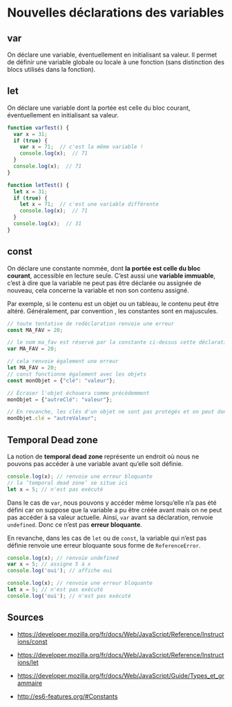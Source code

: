 # Nouvelles déclarations des variables

## var
On déclare une variable, éventuellement en initialisant sa valeur. Il permet de définir une variable globale ou locale à une fonction (sans distinction des blocs utilisés dans la fonction).


## let
On déclare une variable dont la portée est celle du bloc courant, éventuellement en initialisant sa valeur.

```javascript
function varTest() {
  var x = 31;
  if (true) {
    var x = 71;  // c'est la même variable !
    console.log(x);  // 71
  }
  console.log(x);  // 71
}

function letTest() {
  let x = 31;
  if (true) {
    let x = 71;  // c'est une variable différente
    console.log(x);  // 71
  }
  console.log(x);  // 31
}
```

## const
On déclare une constante nommée, dont **la portée est celle du bloc courant**, accessible en lecture seule. C’est aussi une **variable immuable**, c’est à dire que la variable ne peut pas être déclarée ou assignée de nouveau, cela concerne la variable et non son contenu assigné. 

Par exemple, si le contenu est un objet ou un tableau, le contenu peut être altéré. Généralement, par convention , les constantes sont en majuscules.

```javascript
// toute tentative de redéclaration renvoie une erreur
const MA_FAV = 20;

// le nom ma_fav est réservé par la constante ci-dessus cette déclaration échouera donc également
var MA_FAV = 20; 

// cela renvoie également une erreur 
let MA_FAV = 20;
// const fonctionne également avec les objets
const monObjet = {"clé": "valeur"};

// Écraser l'objet échouera comme précédemment
monObjet = {"autreClé": "valeur"};

// En revanche, les clés d'un objet ne sont pas protégés et on peut donc, de façon valide, avoir :
monObjet.clé = "autreValeur";
```

## Temporal Dead zone

La notion de **temporal dead zone** représente un endroit où nous ne pouvons pas accéder à une variable avant qu’elle soit définie.

```javascript
console.log(x); // renvoie une erreur bloquante
// la ‘temporal dead zone’ se situe ici
let x = 5; // n'est pas exécuté 
```

Dans le cas de `var`, nous pouvons y accéder même lorsqu’elle n’a pas été défini car on suppose que la variable a pu être créée avant mais on ne peut pas accéder à sa valeur actuelle. Ainsi, `var` avant sa déclaration, renvoie `undefined`. Donc ce n’est pas **erreur bloquante**.

En revanche, dans les cas de `let` ou de `const`, la variable qui n’est pas définie renvoie une erreur bloquante sous forme de `ReferenceError`.

```javascript
console.log(x); // renvoie undefined
var x = 5; // assigne 5 à x
console.log('oui'); // affiche oui

console.log(x); // renvoie une erreur bloquante
let x = 5; // n'est pas exécuté 
console.log('oui'); // n'est pas exécuté
```

## Sources
 - https://developer.mozilla.org/fr/docs/Web/JavaScript/Reference/Instructions/const
 
 - https://developer.mozilla.org/fr/docs/Web/JavaScript/Reference/Instructions/let
 
 - https://developer.mozilla.org/fr/docs/Web/JavaScript/Guide/Types_et_grammaire
 
 - http://es6-features.org/#Constants
